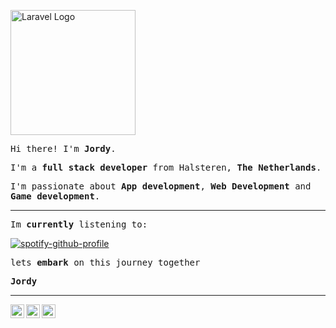 <p align="left"><a href="https://laravel.com" target="_blank"><img src="https://media1.tenor.com/m/bzhPO4Ti0bkAAAAC/shiba-inu.gif" width="200" alt="Laravel Logo"></a></p>


<p><samp>Hi there! I'm <b>Jordy</b>.</samp></p>
<p><samp>I'm a <b>full stack developer</b> from Halsteren, <b>The Netherlands</b>.</samp></p>
<p><samp>I'm passionate about <b>App development</b>, <b>Web Development</b> and <b>Game development</b>.</samp></p>
<hr>
<p><samp>Im <b>currently</b> listening to:</samp></p>

[![spotify-github-profile](https://spotify-github-profile.kittinanx.com/api/view?uid=1159736333&cover_image=true&theme=natemoo-re&show_offline=true&background_color=ffffff&interchange=true&bar_color=53b14f&bar_color_cover=false)](https://spotify-github-profile.kittinanx.com/api/view?uid=1159736333&redirect=true)

<p><samp>lets <b>embark</b> on this journey together</samp></p>

<p><samp><b>Jordy</b></samp></p>

<hr>
<p>
  <a href="https://www.linkedin.com/in/jordy-huijgens-319406250">
    <img align="left" alt="Jordy's LinkdeIn" width="22px" src="https://cdn.jsdelivr.net/npm/simple-icons@3.5.0/icons/linkedin.svg" />
  </a>
  <a href="mailto:jordy.huijgens@fujifilm.com">
    <img align="left" alt="GMail" width="22px" src="https://cdn.jsdelivr.net/npm/simple-icons@3.5.0/icons/gmail.svg" />
  </a>
  <a href="https://instagram.com/jordydepordie">
    <img align="left" alt="Felipe's Instagram" width="22px" src="https://cdn.jsdelivr.net/npm/simple-icons@3.5.0/icons/instagram.svg" />
  </a>
</p>



